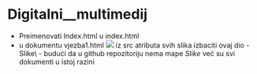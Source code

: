 # Digitalni__multimedij

- Preimenovati Index.html u index.html 
- u dokumentu vjezba1.html 
 <img src="Slike\bormio.jpg"/> iz src atributa svih slika izbaciti ovaj dio - Slike\ - budući da u github repozitoriju nema mape _Slike_ već su svi dokumenti u istoj razini
